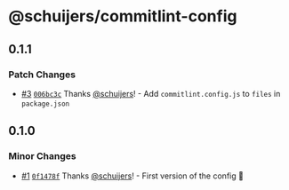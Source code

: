 # @schuijers/commitlint-config

## 0.1.1

### Patch Changes

- [#3](https://github.com/schuijers/commitlint-config/pull/3)
  [`006bc3c`](https://github.com/schuijers/commitlint-config/commit/006bc3c8ffca3d24f05903408786a1af53d515d6)
  Thanks [@schuijers](https://github.com/schuijers)! - Add `commitlint.config.js` to `files` in
  `package.json`

## 0.1.0

### Minor Changes

- [#1](https://github.com/schuijers/commitlint-config/pull/1)
  [`0f1478f`](https://github.com/schuijers/commitlint-config/commit/0f1478ff505f091e8220c5101e8a738a45ca097e)
  Thanks [@schuijers](https://github.com/schuijers)! - First version of the config 🎉
